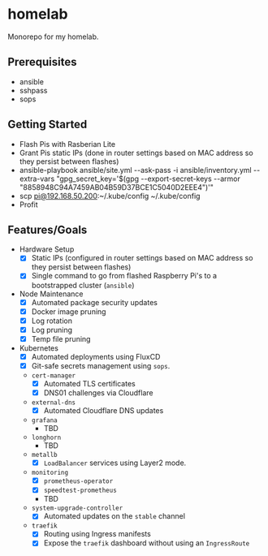 # homelab

Monorepo for my homelab.

## Prerequisites

- ansible
- sshpass
- sops

## Getting Started

- Flash Pis with Rasberian Lite
- Grant Pis static IPs (done in router settings based on MAC address so they persist between flashes)
- ansible-playbook ansible/site.yml --ask-pass -i ansible/inventory.yml --extra-vars "gpg_secret_key='$(gpg --export-secret-keys --armor "8858948C94A7459AB04B59D37BCE1C5040D2EEE4")'"
- scp pi@192.168.50.200:~/.kube/config ~/.kube/config
- Profit

## Features/Goals

- Hardware Setup
  - [x] Static IPs (configured in router settings based on MAC address so they persist between flashes)
  - [x] Single command to go from flashed Raspberry Pi's to a bootstrapped cluster (`ansible`)
- Node Maintenance
  - [x] Automated package security updates
  - [x] Docker image pruning
  - [x] Log rotation
  - [x] Log pruning
  - [x] Temp file pruning
- Kubernetes
  - [x] Automated deployments using FluxCD
  - [x] Git-safe secrets management using `sops`.
  - `cert-manager`
    - [x] Automated TLS certificates
    - [x] DNS01 challenges via Cloudflare
  - `external-dns`
    - [x] Automated Cloudflare DNS updates
  - `grafana`
    - TBD
  - `longhorn`
    - TBD
  - `metallb`
    - [x] `LoadBalancer` services using Layer2 mode.
  - `monitoring`
    - [x] `prometheus-operator`
    - [x] `speedtest-prometheus`
    - TBD
  - `system-upgrade-controller`
    - [x] Automated updates on the `stable` channel
  - `traefik`
    - [x] Routing using Ingress manifests
    - [x] Expose the `traefik` dashboard without using an `IngressRoute`
